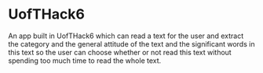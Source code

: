 # UofTHack6
An app built in UofTHack6 which can read a text for the user and extract the category and the general attitude of the text and the significant words in this text so the user can choose whether or not read this text without spending too much time to read the whole text.
